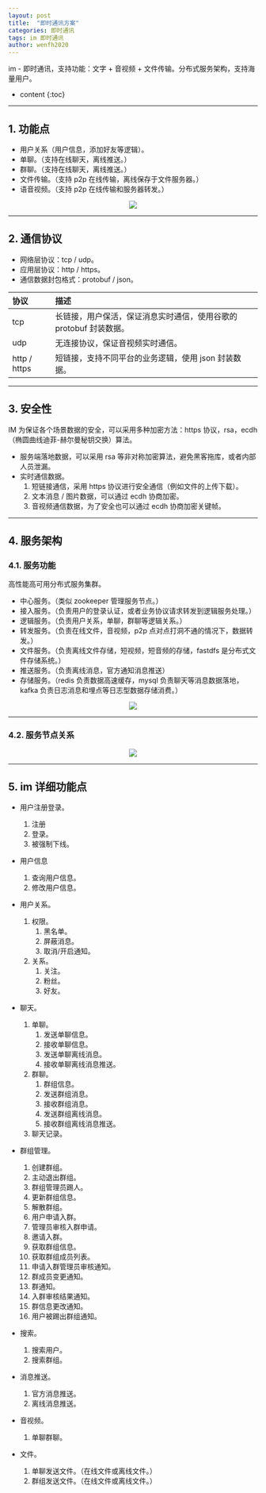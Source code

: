 ```yaml
---
layout: post
title:  "即时通讯方案"
categories: 即时通讯
tags: im 即时通讯
author: wenfh2020
---
```


im - 即时通讯，支持功能：文字 + 音视频 + 文件传输。分布式服务架构，支持海量用户。



* content
{:toc}




---

## 1. 功能点

* 用户关系（用户信息，添加好友等逻辑）。
* 单聊。（支持在线聊天，离线推送。）
* 群聊。（支持在线聊天，离线推送。）
* 文件传输。（支持 p2p 在线传输，离线保存于文件服务器。）
* 语音视频。（支持 p2p 在线传输和服务器转发。）

<div align=center><img src="/images/2021-07-08-17-52-18.png" data-action="zoom"/></div>

---

## 2. 通信协议

* 网络层协议：tcp / udp。
* 应用层协议：http / https。
* 通信数据封包格式：protobuf / json。

| 协议         | 描述                                                               |
| :----------- | :----------------------------------------------------------------- |
| tcp          | 长链接，用户保活，保证消息实时通信，使用谷歌的 protobuf 封装数据。 |
| udp          | 无连接协议，保证音视频实时通信。                                   |
| http / https | 短链接，支持不同平台的业务逻辑，使用 json 封装数据。               |

---

## 3. 安全性

IM 为保证各个场景数据的安全，可以采用多种加密方法：https 协议，rsa，ecdh（椭圆曲线迪菲-赫尔曼秘钥交换）算法。

* 服务端落地数据，可以采用 rsa 等非对称加密算法，避免黑客拖库，或者内部人员泄漏。
* 实时通信数据。
  1. 短链接通信，采用 https 协议进行安全通信（例如文件的上传下载）。
  2. 文本消息 / 图片数据，可以通过 ecdh 协商加密。
  3. 音视频通信数据，为了安全也可以通过 ecdh 协商加密关键帧。

---

## 4. 服务架构

### 4.1. 服务功能

高性能高可用分布式服务集群。

* 中心服务。（类似 zookeeper 管理服务节点。）
* 接入服务。（负责用户的登录认证，或者业务协议请求转发到逻辑服务处理。）
* 逻辑服务。（负责用户关系，单聊，群聊等逻辑关系。）
* 转发服务。（负责在线文件，音视频，p2p 点对点打洞不通的情况下，数据转发。）
* 文件服务。（负责离线文件存储，短视频，短音频的存储，fastdfs 是分布式文件存储系统。）
* 推送服务。（负责离线消息，官方通知消息推送）
* 存储服务。（redis 负责数据高速缓存，mysql 负责聊天等消息数据落地，kafka 负责日志消息和埋点等日志型数据存储消费。）

<div align=center><img src="/images/2021-07-08-17-21-32.png" data-action="zoom"/></div>

---

### 4.2. 服务节点关系

<div align=center><img src="/images/2021-07-08-15-30-14.png" data-action="zoom"/></div>

---

## 5. im 详细功能点

* 用户注册登录。
  1. 注册
  2. 登录。
  3. 被强制下线。

* 用户信息
  1. 查询用户信息。
  2. 修改用户信息。

* 用户关系。
  1. 权限。
     1. 黑名单。
     2. 屏蔽消息。
     3. 取消/开启通知。
  2. 关系。
     1. 关注。
     2. 粉丝。
     3. 好友。

* 聊天。
  1. 单聊。
     1. 发送单聊信息。
     2. 接收单聊信息。
     3. 发送单聊离线消息。
     4. 接收单聊离线消息推送。
  2. 群聊。
     1. 群组信息。
     2. 发送群组消息。
     3. 接收群组消息。
     4. 发送群组离线消息。
     5. 接收群组离线消息推送。
  3. 聊天记录。

* 群组管理。
  1. 创建群组。
  2. 主动退出群组。
  3. 群组管理员踢人。
  4. 更新群组信息。
  5. 解散群组。
  6. 用户申请入群。
  7. 管理员审核入群申请。
  8. 邀请入群。
  9. 获取群组信息。
  10. 获取群组成员列表。
  11. 申请入群管理员审核通知。
  12. 群成员变更通知。
  13. 群通知。
  14. 入群审核结果通知。
  15. 群信息更改通知。
  16. 用户被踢出群组通知。

* 搜索。
  1. 搜索用户。
  2. 搜索群组。

* 消息推送。
  1. 官方消息推送。
  2. 离线消息推送。

* 音视频。
  1. 单聊群聊。

* 文件。
  1. 单聊发送文件。（在线文件或离线文件。）
  2. 群组发送文件。（在线文件或离线文件。）
